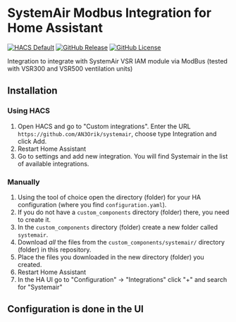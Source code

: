 # SystemAir Modbus Integration for Home Assistant

[![HACS Default](https://img.shields.io/badge/HACS-Default-blue.svg?style=for-the-badge)](https://github.com/hacs/integration)
[![GitHub Release](https://img.shields.io/github/v/release/AN3Orik/systemair?style=for-the-badge)](https://github.com/AN3Orik/systemair/releases)
[![GitHub License](https://img.shields.io/github/license/AN3Orik/systemair?style=for-the-badge)](https://github.com/AN3Orik/systemair/blob/main/LICENSE)

Integration to integrate with SystemAir VSR IAM module via ModBus (tested with VSR300 and VSR500 ventilation units)

## Installation

### Using HACS

1. Open HACS and go to "Custom integrations". Enter the URL `https://github.com/AN3Orik/systemair`, choose type Integration and click Add. 
2. Restart Home Assistant
3. Go to settings and add new integration. You will find Systemair in the list of available integrations. 

### Manually

1. Using the tool of choice open the directory (folder) for your HA configuration (where you find `configuration.yaml`).
1. If you do not have a `custom_components` directory (folder) there, you need to create it.
1. In the `custom_components` directory (folder) create a new folder called `systemair`.
1. Download _all_ the files from the `custom_components/systemair/` directory (folder) in this repository.
1. Place the files you downloaded in the new directory (folder) you created.
1. Restart Home Assistant
1. In the HA UI go to "Configuration" -> "Integrations" click "+" and search for "Systemair"

## Configuration is done in the UI
